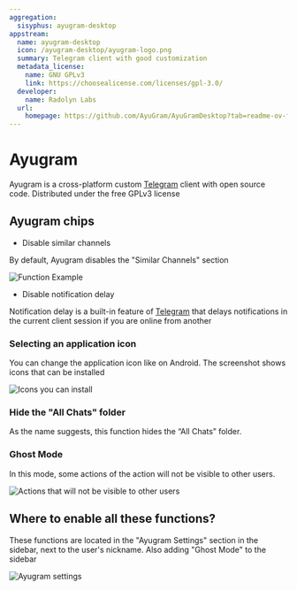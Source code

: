 ```yaml
---
aggregation:
  sisyphus: ayugram-desktop
appstream:
  name: ayugram-desktop
  icon: /ayugram-desktop/ayugram-logo.png
  summary: Telegram client with good customization
  metadata_license:
    name: GNU GPLv3
    link: https://choosealicense.com/licenses/gpl-3.0/
  developer:
    name: Radolyn Labs
  url:
    homepage: https://github.com/AyuGram/AyuGramDesktop?tab=readme-ov-file
---
```


# Ayugram

Ayugram is a cross-platform custom [Telegram](/apps/telegram/) client with open source code. Distributed under the free GPLv3 license

<!--@include: @en/apps/.parts/install/content-repo.md-->

## Ayugram chips

- Disable similar channels

By default, Ayugram disables the "Similar Channels" section

![Function Example](/ayugram-desktop/ayugram-1.png)

- Disable notification delay

Notification delay is a built-in feature of [Telegram](/apps/telegram/) that delays notifications in the current client session if you are online from another

### Selecting an application icon

You can change the application icon like on Android. The screenshot shows icons that can be installed

![Icons you can install](/ayugram-desktop/ayugram-2.png)

### Hide the "All Chats" folder

As the name suggests, this function hides the “All Chats” folder.

### Ghost Mode

In this mode, some actions of the action will not be visible to other users.

![Actions that will not be visible to other users](/ayugram-desktop/ayugram-3.png)

## Where to enable all these functions?

These functions are located in the "Ayugram Settings" section in the sidebar, next to the user's nickname. Also adding "Ghost Mode" to the sidebar

![Ayugram settings](/ayugram-desktop/ayugram-4.png)
